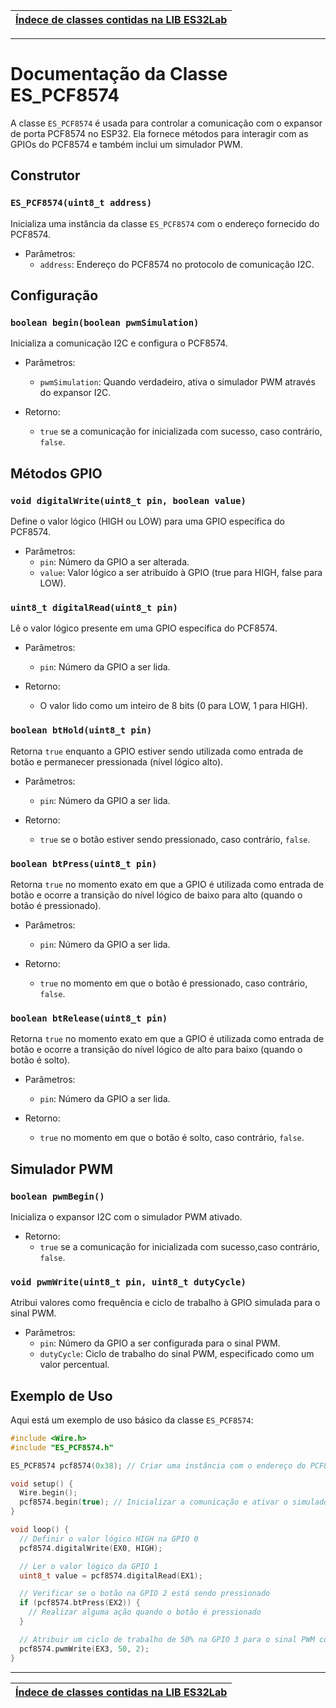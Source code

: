 | [Índece de classes contidas na LIB ES32Lab](https://github.com/ESDeveloperBR/ES32Lab#conjunto-de-classes-contidas-na-lib-es32lab) |
| :------: |
-----

# Documentação da Classe ES_PCF8574

A classe `ES_PCF8574` é usada para controlar a comunicação com o expansor de porta PCF8574 no ESP32. Ela fornece métodos para interagir com as GPIOs do PCF8574 e também inclui um simulador PWM.

## Construtor

### `ES_PCF8574(uint8_t address)`

Inicializa uma instância da classe `ES_PCF8574` com o endereço fornecido do PCF8574.

- Parâmetros:
  - `address`: Endereço do PCF8574 no protocolo de comunicação I2C.

## Configuração

### `boolean begin(boolean pwmSimulation)`

Inicializa a comunicação I2C e configura o PCF8574.

- Parâmetros:
  - `pwmSimulation`: Quando verdadeiro, ativa o simulador PWM através do expansor I2C.

- Retorno:
  - `true` se a comunicação for inicializada com sucesso, caso contrário, `false`.

## Métodos GPIO

### `void digitalWrite(uint8_t pin, boolean value)`

Define o valor lógico (HIGH ou LOW) para uma GPIO específica do PCF8574.

- Parâmetros:
  - `pin`: Número da GPIO a ser alterada.
  - `value`: Valor lógico a ser atribuído à GPIO (true para HIGH, false para LOW).

### `uint8_t digitalRead(uint8_t pin)`

Lê o valor lógico presente em uma GPIO específica do PCF8574.

- Parâmetros:
  - `pin`: Número da GPIO a ser lida.

- Retorno:
  - O valor lido como um inteiro de 8 bits (0 para LOW, 1 para HIGH).

### `boolean btHold(uint8_t pin)`

Retorna `true` enquanto a GPIO estiver sendo utilizada como entrada de botão e permanecer pressionada (nível lógico alto).

- Parâmetros:
  - `pin`: Número da GPIO a ser lida.

- Retorno:
  - `true` se o botão estiver sendo pressionado, caso contrário, `false`.

### `boolean btPress(uint8_t pin)`

Retorna `true` no momento exato em que a GPIO é utilizada como entrada de botão e ocorre a transição do nível lógico de baixo para alto (quando o botão é pressionado).

- Parâmetros:
  - `pin`: Número da GPIO a ser lida.

- Retorno:
  - `true` no momento em que o botão é pressionado, caso contrário, `false`.

### `boolean btRelease(uint8_t pin)`

Retorna `true` no momento exato em que a GPIO é utilizada como entrada de botão e ocorre a transição do nível lógico de alto para baixo (quando o botão é solto).

- Parâmetros:
  - `pin`: Número da GPIO a ser lida.

- Retorno:
  - `true` no momento em que o botão é solto, caso contrário, `false`.

## Simulador PWM

### `boolean pwmBegin()`

Inicializa o expansor I2C com o simulador PWM ativado.

- Retorno:
  - `true` se a comunicação for inicializada com sucesso,caso contrário, `false`.

### `void pwmWrite(uint8_t pin, uint8_t dutyCycle)`

Atribui valores como frequência e ciclo de trabalho à GPIO simulada para o sinal PWM.

- Parâmetros:
  - `pin`: Número da GPIO a ser configurada para o sinal PWM.
  - `dutyCycle`: Ciclo de trabalho do sinal PWM, especificado como um valor percentual.

## Exemplo de Uso

Aqui está um exemplo de uso básico da classe `ES_PCF8574`:

```cpp
#include <Wire.h>
#include "ES_PCF8574.h"

ES_PCF8574 pcf8574(0x38); // Criar uma instância com o endereço do PCF8574

void setup() {
  Wire.begin();
  pcf8574.begin(true); // Inicializar a comunicação e ativar o simulador PWM
}

void loop() {
  // Definir o valor lógico HIGH na GPIO 0
  pcf8574.digitalWrite(EX0, HIGH);

  // Ler o valor lógico da GPIO 1
  uint8_t value = pcf8574.digitalRead(EX1);

  // Verificar se o botão na GPIO 2 está sendo pressionado
  if (pcf8574.btPress(EX2)) {
    // Realizar alguma ação quando o botão é pressionado
  }

  // Atribuir um ciclo de trabalho de 50% na GPIO 3 para o sinal PWM com a frequência de 2 hertz.
  pcf8574.pwmWrite(EX3, 50, 2);
}
```

-----
| [Índece de classes contidas na LIB ES32Lab](https://github.com/ESDeveloperBR/ES32Lab#conjunto-de-classes-contidas-na-lib-es32lab) |
| :------: |
